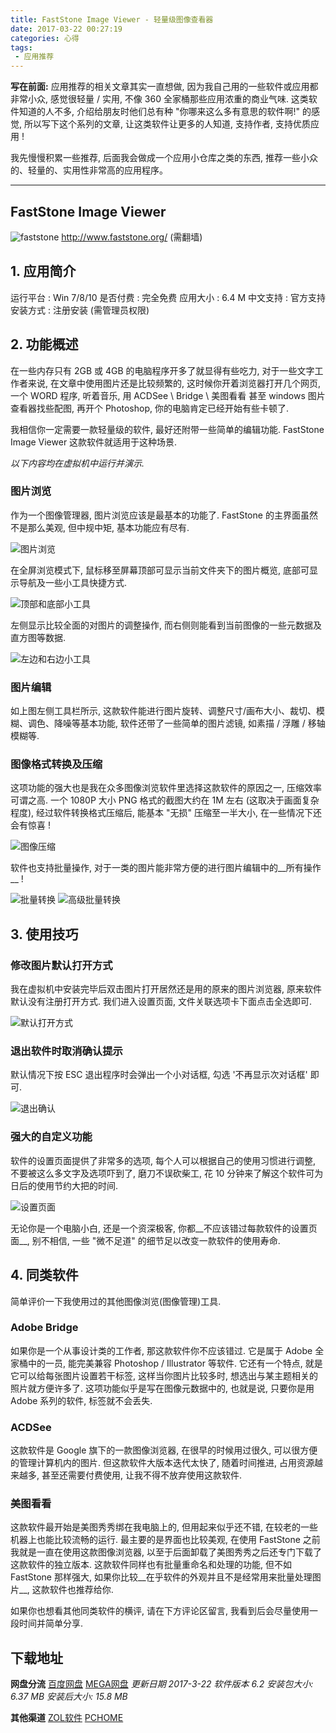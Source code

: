 ```yaml
---
title: FastStone Image Viewer - 轻量级图像查看器
date: 2017-03-22 00:27:19
categories: 心得
tags:
 - 应用推荐
---
```


__写在前面:__
应用推荐的相关文章其实一直想做, 因为我自己用的一些软件或应用都非常小众, 感觉很轻量 / 实用, 不像 360 全家桶那些应用浓重的商业气味. 这类软件知道的人不多, 介绍给朋友时他们总有种 "你哪来这么多有意思的软件啊!" 的感觉, 所以写下这个系列的文章, 让这类软件让更多的人知道, 支持作者, 支持优质应用 !

我先慢慢积累一些推荐, 后面我会做成一个应用小仓库之类的东西, 推荐一些小众的、轻量的、实用性非常高的应用程序。

<!-- more -->

----

## FastStone Image Viewer

![faststone](faststone.jpg)
http://www.faststone.org/ (需翻墙)

## 1. 应用简介

运行平台 : Win 7/8/10
是否付费 : 完全免费
应用大小 : 6.4 M
中文支持 : 官方支持
安装方式 : 注册安装 (需管理员权限)

## 2. 功能概述

在一些内存只有 2GB 或 4GB 的电脑程序开多了就显得有些吃力, 对于一些文字工作者来说, 在文章中使用图片还是比较频繁的, 这时候你开着浏览器打开几个网页, 一个 WORD 程序, 听着音乐, 用 ACDSee \ Bridge \ 美图看看 甚至 windows 图片查看器找些配图, 再开个 Photoshop, 你的电脑肯定已经开始有些卡顿了.

我相信你一定需要一款轻量级的软件, 最好还附带一些简单的编辑功能. FastStone Image Viewer 这款软件就适用于这种场景.

_以下内容均在虚拟机中运行并演示._

### 图片浏览

作为一个图像管理器, 图片浏览应该是最基本的功能了. FastStone 的主界面虽然不是那么美观, 但中规中矩, 基本功能应有尽有.

![图片浏览](viewer.jpg)

在全屏浏览模式下, 鼠标移至屏幕顶部可显示当前文件夹下的图片概览, 底部可显示导航及一些小工具快捷方式.

![顶部和底部小工具](view-top-down.jpg)

左侧显示比较全面的对图片的调整操作, 而右侧则能看到当前图像的一些元数据及直方图等数据.

![左边和右边小工具](view-left-right.jpg)

### 图片编辑

如上图左侧工具栏所示, 这款软件能进行图片旋转、调整尺寸/画布大小、裁切、模糊、调色、降噪等基本功能, 软件还带了一些简单的图片滤镜, 如素描 / 浮雕 / 移轴模糊等.

### 图像格式转换及压缩

这项功能的强大也是我在众多图像浏览软件里选择这款软件的原因之一, 压缩效率可谓之高.
一个 1080P 大小 PNG 格式的截图大约在 1M 左右 (这取决于画面复杂程度), 经过软件转换格式压缩后, 能基本 "无损" 压缩至一半大小, 在一些情况下还会有惊喜 !

![图像压缩](compression.png)

软件也支持批量操作, 对于一类的图片能非常方便的进行图片编辑中的__所有操作__ !

![批量转换](conversion.png) ![高级批量转换](conversion-advanced.jpg)

## 3. 使用技巧

### 修改图片默认打开方式

我在虚拟机中安装完毕后双击图片打开居然还是用的原来的图片浏览器, 原来软件默认没有注册打开方式. 我们进入设置页面, 文件关联选项卡下面点击全选即可.

![默认打开方式](link.png)

### 退出软件时取消确认提示

默认情况下按 ESC 退出程序时会弹出一个小对话框, 勾选 '不再显示次对话框' 即可.

![退出确认](quit.png)

### 强大的自定义功能

软件的设置页面提供了非常多的选项, 每个人可以根据自己的使用习惯进行调整, 不要被这么多文字及选项吓到了, 磨刀不误砍柴工, 花 10 分钟来了解这个软件可为日后的使用节约大把的时间.

![设置页面](setting.png)

无论你是一个电脑小白, 还是一个资深极客, 你都__不应该错过每款软件的设置页面__, 别不相信, 一些 "微不足道" 的细节足以改变一款软件的使用寿命.

## 4. 同类软件

简单评价一下我使用过的其他图像浏览(图像管理)工具.

### Adobe Bridge

如果你是一个从事设计类的工作者, 那这款软件你不应该错过. 它是属于 Adobe 全家桶中的一员, 能完美兼容 Photoshop / Illustrator 等软件.
它还有一个特点, 就是它可以给每张图片设置若干标签, 这样当你图片比较多时, 想选出与某主题相关的照片就方便许多了. 这项功能似乎是写在图像元数据中的, 也就是说, 只要你是用 Adobe 系列的软件, 标签就不会丢失.

### ACDSee

这款软件是 Google 旗下的一款图像浏览器, 在很早的时候用过很久, 可以很方便的管理计算机内的图片.
但这款软件大版本迭代太快了, 随着时间推进, 占用资源越来越多, 甚至还需要付费使用, 让我不得不放弃使用这款软件.

### 美图看看

这款软件最开始是美图秀秀绑在我电脑上的, 但用起来似乎还不错, 在较老的一些机器上也能比较流畅的运行.
最主要的是界面也比较美观, 在使用 FastStone 之前我就是一直在使用这款图像浏览器, 以至于后面卸载了美图秀秀之后还专门下载了这款软件的独立版本.
这款软件同样也有批量重命名和处理的功能, 但不如 FastStone 那样强大, 如果你比较__在乎软件的外观并且不是经常用来批量处理图片__, 这款软件也推荐给你.


如果你也想看其他同类软件的横评, 请在下方评论区留言, 我看到后会尽量使用一段时间并简单分享.

## 下载地址

__网盘分流__
[百度网盘](https://pan.baidu.com/s/1o82Sj4A)
[MEGA网盘](https://mega.nz/#!PthzGbDL!HHkgZEKrarL66OQlr5h_gtN_68ecjTtHJU0tzFpctPY)
_更新日期 2017-3-22 软件版本 6.2
安装包大小: 6.37 MB 安装后大小: 15.8 MB_

__其他渠道__
[ZOL软件](http://xiazai.zol.com.cn/detail/10/99979.shtml)
[PCHOME](http://download.pchome.net/multimedia/viewer/detail-19822.html)

